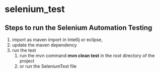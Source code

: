 # selenium_test

## Steps to run the Selenium Automation Testing

1. import as maven import in IntellIj or eclipse,
1. update the maven dependency
1. run the test 
    1. run the mvn command **mvn clean test** in the root directory of the project
    2. or run the SeleniumTest file
